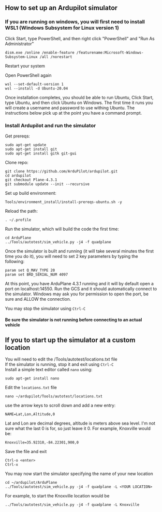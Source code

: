 ## How to set up an Ardupilot simulator

### If you are running on windows, you will first need to install WSL1 (Windows Subsystem for Linux version 1)

Click Start, type PowerShell, and then right click "PowerShell" and "Run As Administrator"
```
dism.exe /online /enable-feature /featurename:Microsoft-Windows-Subsystem-Linux /all /norestart
```
Restart your system

Open PowerShell again
```
wsl --set-default-version 1
wsl --install -d Ubuntu-20.04
```

Once installation completes, you should be able to run Ubuntu, Click Start, type Ubuntu, and then click Ubuntu on Windows. The first time it runs you will create a username and password to use withing Ubuntu. The instructions below pick up at the point you have a command prompt.

### Install Ardupilot and run the simulator

Get prereqs:
```
sudo apt-get update
sudo apt-get install git
sudo apt-get install gitk git-gui
```
Clone repo:
```
git clone https://github.com/ArduPilot/ardupilot.git
cd ardupilot
git checkout Plane-4.3.1
git submodule update --init --recursive
```
Set up build environment:
```
Tools/environment_install/install-prereqs-ubuntu.sh -y
```
Reload the path:
```
. ~/.profile
```
Run the simulator, which will build the code the first time:
```
cd ArduPlane
../Tools/autotest/sim_vehicle.py -j4 -f quadplane
```
Once the simulator is built and running (it will take several minutes the first time you do it), you will need to set 2 key parameters by typing the following:
```
param set Q_MAV_TYPE 20
param set BRD_SERIAL_NUM 4097
```
At this point, you have ArduPlane 4.3.1 running and it will by default open a port on localhost:14550. Run the GCS and it should automatically connect to the simulator. Windows may ask you for permission to open the port, be sure and ALLOW the connection.

You may stop the simulator using ```Ctrl-C```  
#### Be sure the simulator is not running before connecting to an actual vehicle

## If you to start up the simulator at a custom location
You will need to edit the /Tools/autotest/locations.txt file  
If the simulator is running, stop it and exit using ```Ctrl-C```  
Install a simple text editor called `nano` using:
```
sudo apt-get install nano
```
Edit the `locations.txt` file
```
nano ~/ardupilot/Tools/autotest/locations.txt
```
use the arrow keys to scroll down and add a new entry:
```
NAME=Lat,Lon,Altitude,0
```
Lat and Lon are decimal degrees, altitude is meters above sea level. I'm not sure what the last 0 is for, so just leave it 0. For example, Knoxville would be:
```
Knoxville=35.92310,-84.22301,900,0
```
Save the file and exit
```
Ctrl-o <enter>
Ctrl-x
```
You may now start the simulator specifying the name of your new location
```
cd ~/ardupilot/ArduPlane
../Tools/autotest/sim_vehicle.py -j4 -f quadplane -L <YOUR LOCATION>
```
For example, to start the Knoxville location would be 
```
../Tools/autotest/sim_vehicle.py -j4 -f quadplane -L Knoxville
```




